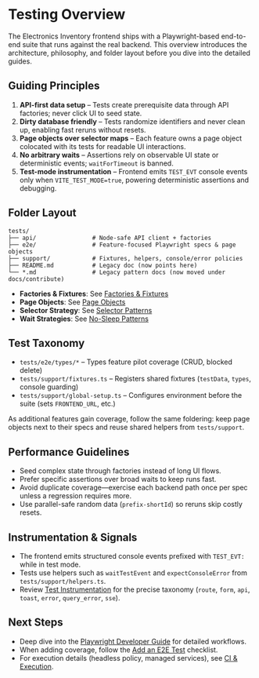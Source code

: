# Testing Overview

The Electronics Inventory frontend ships with a Playwright-based end-to-end suite that runs against the real backend. This overview introduces the architecture, philosophy, and folder layout before you dive into the detailed guides.

## Guiding Principles

1. **API-first data setup** – Tests create prerequisite data through API factories; never click UI to seed state.
2. **Dirty database friendly** – Tests randomize identifiers and never clean up, enabling fast reruns without resets.
3. **Page objects over selector maps** – Each feature owns a page object colocated with its tests for readable UI interactions.
4. **No arbitrary waits** – Assertions rely on observable UI state or deterministic events; `waitForTimeout` is banned.
5. **Test-mode instrumentation** – Frontend emits `TEST_EVT` console events only when `VITE_TEST_MODE=true`, powering deterministic assertions and debugging.

## Folder Layout

```
tests/
├── api/                # Node-safe API client + factories
├── e2e/                # Feature-focused Playwright specs & page objects
├── support/            # Fixtures, helpers, console/error policies
├── README.md           # Legacy doc (now points here)
└── *.md                # Legacy pattern docs (now moved under docs/contribute)
```

- **Factories & Fixtures**: See [Factories & Fixtures](./factories_and_fixtures.md)
- **Page Objects**: See [Page Objects](./page_objects.md)
- **Selector Strategy**: See [Selector Patterns](./selector_patterns.md)
- **Wait Strategies**: See [No-Sleep Patterns](./no_sleep_patterns.md)

## Test Taxonomy

- `tests/e2e/types/*` – Types feature pilot coverage (CRUD, blocked delete)
- `tests/support/fixtures.ts` – Registers shared fixtures (`testData`, `types`, console guarding)
- `tests/support/global-setup.ts` – Configures environment before the suite (sets `FRONTEND_URL`, etc.)

As additional features gain coverage, follow the same foldering: keep page objects next to their specs and reuse shared helpers from `tests/support`.

## Performance Guidelines

- Seed complex state through factories instead of long UI flows.
- Prefer specific assertions over broad waits to keep runs fast.
- Avoid duplicate coverage—exercise each backend path once per spec unless a regression requires more.
- Use parallel-safe random data (`prefix-shortId`) so reruns skip costly resets.

## Instrumentation & Signals

- The frontend emits structured console events prefixed with `TEST_EVT:` while in test mode.
- Tests use helpers such as `waitTestEvent` and `expectConsoleError` from `tests/support/helpers.ts`.
- Review [Test Instrumentation](../architecture/test_instrumentation.md) for the precise taxonomy (`route`, `form`, `api`, `toast`, `error`, `query_error`, `sse`).

## Next Steps

- Deep dive into the [Playwright Developer Guide](./playwright_developer_guide.md) for detailed workflows.
- When adding coverage, follow the [Add an E2E Test](../howto/add_e2e_test.md) checklist.
- For execution details (headless policy, managed services), see [CI & Execution](./ci_and_execution.md).
